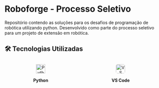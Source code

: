 # Roboforge - Processo Seletivo

Repositório contendo as soluções para os desafios de programação de robótica utilizando python. Desenvolvido como parte do processo seletivo para um projeto de extensão em robótica.


## 🛠️ Tecnologias Utilizadas

<div align="center" style="display: flex; justify-content: space-around; flex-wrap: wrap; gap: 20px; margin: 30px 0;">
  <!-- Python -->
  <div style="text-align: center;">
    <img src="https://cdn.jsdelivr.net/gh/devicons/devicon/icons/python/python-original.svg" width="30" alt="Python"/>
    <p><strong>Python</strong></p>
  </div>
  
  <!-- VS Code (Ícone destacado) -->
  <div style="text-align: center;">
    <img src="https://cdn.jsdelivr.net/gh/devicons/devicon/icons/vscode/vscode-original.svg" width="30" alt="VS Code" style="border-radius: 5px;"/>
    <p><strong>VS Code</strong></p>
  </div>
  

